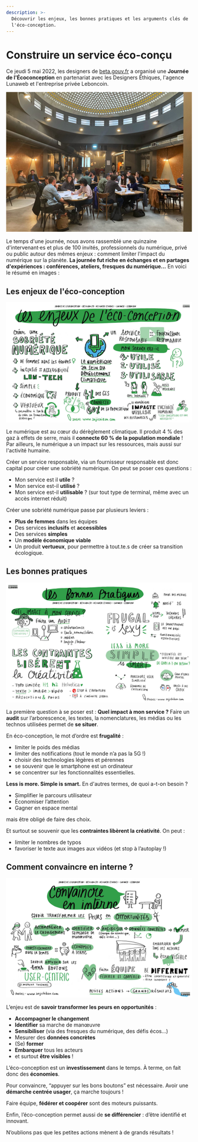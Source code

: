 ```yaml
---
description: >-
  Découvrir les enjeux, les bonnes pratiques et les arguments clés de
  l'éco-conception.
---
```


# Construire un service éco-conçu

Ce jeudi 5 mai 2022, les designers de [beta.gouv.fr](http://beta.gouv.fr) a organisé une **Journée de l'Écoconception** en partenariat avec les Designers Éthiques, l'agence Lunaweb et l'entreprise privée Leboncoin.

![Ateliers lors de la journée de l'éco-conception](../../.gitbook/assets/journee-ecoconception-photo1.JPG)

Le temps d'une journée, nous avons rassemblé une quinzaine d'intervenant·es et plus de 100 invités, professionnels du numérique, privé ou public autour des mêmes enjeux : comment limiter l'impact du numérique sur la planète. **La journée fut riche en échanges et en partages d'expériences : conférences, ateliers, fresques du numérique...** En voici le résumé en images :

## Les enjeux de l'éco-conception

![Les enjeux de l'éco-conception](<../../.gitbook/assets/image (23).png>)

Le numérique est au cœur du dérèglement climatique. Il produit 4 % des gaz à effets de serre, mais il **connecte 60 % de la population mondiale** ! Par ailleurs, le numérique a un impact sur les ressources, mais aussi sur l'activité humaine.

Créer un service responsable, via un fournisseur responsable est donc capital pour créer une sobriété numérique. On peut se poser ces questions :

* Mon service est il **utile** ?
* Mon service est-il **utilisé** ?
* Mon service est-il **utilisable** ? (sur tout type de terminal, même avec un accès internet réduit)

Créer une sobriété numérique passe par plusieurs leviers :

* **Plus de femmes** dans les équipes
* Des services **inclusifs** et **accessibles**
* Des services **simples**
* Un **modèle économique viable**
* Un produit **vertueux**, pour permettre à tout.te.s de créer sa transition écologique.

## Les bonnes pratiques

![Les bonnes pratiques de l'éco-conception](<../../.gitbook/assets/image (14).png>)

La première question à se poser est : **Quel impact à mon service ?** Faire un **audit** sur l’arborescence, les textes, la nomenclatures, les médias ou les technos utilisées permet de **se situer**.

En éco-conception, le mot d’ordre est **frugalité** :

* limiter le poids des médias
* limiter des notifications (tout le monde n’a pas la 5G !)
* choisir des technologies légères et pérennes
* se souvenir que le smartphone est un ordinateur
* se concentrer sur les fonctionnalités essentielles.

**Less is more. Simple is smart.** En d'autres termes, de quoi a-t-on besoin ?

* Simplifier le parcours utilisateur
* Économiser l’attention
* Gagner en espace mental

mais être obligé de faire des choix.

Et surtout se souvenir que les **contraintes libèrent la créativité**. On peut :

* limiter le nombres de typos
* favoriser le texte aux images aux vidéos (et stop à l’autoplay !)

## **Comment convaincre en interne ?**

![Comment convaincre de mener une démarche d'éco-conception ? sa marge de manœuvre](<../../.gitbook/assets/image (24).png>)

L’enjeu est de **savoir transformer les peurs en opportunités** :

* **Accompagner le changement**
* **Identifier** sa marche de manœuvre
* **Sensibiliser** (via des fresques du numérique, des défis écos…)
* Mesurer des **données concrètes**
* (Se) **former**
* **Embarquer** tous les acteurs
* et surtout **être visibles** !

L’éco-conception est un **investissement** dans le temps. À terme, on fait donc des **économies**.

Pour convaincre, “appuyer sur les bons boutons” est nécessaire. Avoir une **démarche centrée usager**, ça marche toujours !

Faire équipe, **fédérer et coopérer** sont des moteurs puissants.

Enfin, l’éco-conception permet aussi de **se différencier** : d’être identifié et innovant.

N’oublions pas que les petites actions mènent à de grands résultats !

